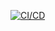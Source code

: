 [![CI/CD](https://github.com/GillyGill/Super-Memorable-Name/actions/workflows/CI-CD.yaml/badge.svg)](https://github.com/GillyGill/Super-Memorable-Name/actions/workflows/CI-CD.yaml)
